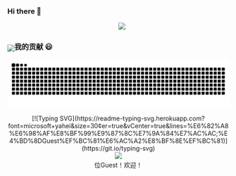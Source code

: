 ### Hi there 👋
    
<p align="center">
  <a href="https://github.com/xiaoji235">
    <img src="https://github-readme-stats.vercel.app/api?username=xiaoji235&theme=gruvbox&show_icons=true" style="max-width: 100%;display: flex;float: left;margin-top: 50px;"/>
    <img src="https://cdn.staticaly.com/gh/xiaoji235/xiaoji235/main/ralsei.gif" width="300px">
  </a>
</p>
  
### 我的贡献 😃
  <p align="center">
    <a href="https://github.com/marketplace/actions/generate-snake-game-from-github-contribution-grid">
    <img src="https://raw.githubusercontent.com/xiaoji235/xiaoji235/output/github-contribution-grid-snake.svg" 
       alt="Contribution eating Snake" />
    </a>
  </p>

<p align="center"> 
  [![Typing SVG](https://readme-typing-svg.herokuapp.com?font=microsoft+yahei&size=30&center=true&vCenter=true&lines=%E6%82%A8%E6%98%AF%E8%BF%99%E9%87%8C%E7%9A%84%E7%AC%AC;%E4%BD%8DGuest%EF%BC%81%E6%AC%A2%E8%BF%8E%EF%BC%81)](https://git.io/typing-svg)<br>
  <img src="https://profile-counter.glitch.me/xiaoji235/count.svg" /><br>
    位Guest！欢迎！
</p>
